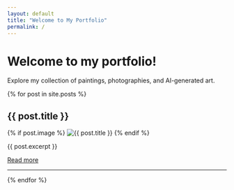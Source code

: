 ```yaml
---
layout: default
title: "Welcome to My Portfolio"
permalink: /
---
```


# Welcome to my portfolio!
Explore my collection of paintings, photographies, and AI-generated art.

{% for post in site.posts %}
<h2>{{ post.title }}</h2>
{% if post.image %}
<img src="{{ post.image | relative_url }}" alt="{{ post.title }}" style="max-width: 25%; height: auto;">
{% endif %}
<p>{{ post.excerpt }}</p>
<a href="{{ post.url | relative_url }}">Read more</a>
<hr>
{% endfor %}


